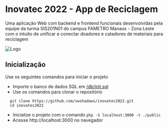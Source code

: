 # Inovatec 2022 - App de Reciclagem

Uma aplicação Web com backend e frontend funcionais desenvolvidas pela equipe da turma SIS201N01 do campus FAMETRO Manaus - Zona Leste com o intuito de unificar e conectar doadores e catadores de materiais para reciclagem

![Logo](https://dev-to-uploads.s3.amazonaws.com/uploads/articles/th5xamgrr6se0x5ro4g6.png)

## Inicialização

Use os seguintes comandos para iniciar o projeto

- Importe o banco de dados SQL em [/db/init.sql](/db/init.sql)
- Use os comandos para clonar o repositório

```
  git clone https://github.com/swshadows/inovatec2022.git
  cd inovatec2022
```

- Inicialize o projeto com o comando `php -S localhost:3000 -t ./public`
- Acesse http://localhost:3000 no navegador
